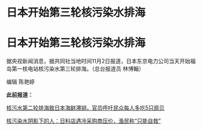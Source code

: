 # 日本开始第三轮核污染水排海

# 日本开始第三轮核污染水排海

据央视新闻消息，据共同社当地时间11月2日报道，日本东京电力公司当天开始福岛第一核电站核污染水第三轮排海。（总台报道员 林博翰）

编辑 陈艳婷

**此前报道：**

[核污水第二轮排海致日本海鲜滞销，官员呼吁民众每人多吃5只扇贝](https://new.qq.com/rain/a/20231006A04ZKP00)

[核污染水阴影下的人：日料店遇冷采购商压价，渔民称“只能自救”](https://new.qq.com/rain/a/20230910A039GS00)

